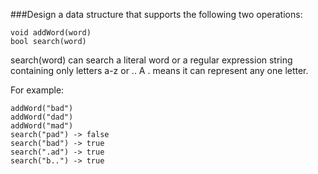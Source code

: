 ###Design a data structure that supports the following two operations:

    void addWord(word)
    bool search(word)
     
search(word) can search a literal word or a regular expression string   
containing only letters a-z or .. A . means it can represent any one letter.

For example:

    addWord("bad")
    addWord("dad")
    addWord("mad")
    search("pad") -> false
    search("bad") -> true
    search(".ad") -> true
    search("b..") -> true
